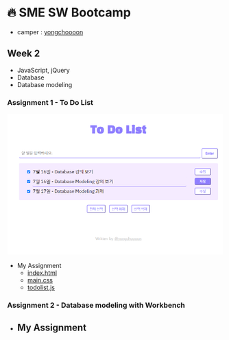 # :fire: SME SW Bootcamp
- camper : [yongchoooon](https://github.com/yongchoooon)
## Week 2
- JavaScript, jQuery
- Database
- Database modeling
### Assignment 1 - To Do List

<img src="./ToDoList/ToDoList_Page.PNG" alt="ToDoList" title="ToDoList" width="600px">

- My Assignment
  - [index.html](./ToDoList/index.html)
  - [main.css](./ToDoList/main.css)
  - [todolist.js](./ToDoList/todolist.js)
### Assignment 2 - Database modeling with Workbench
- My Assignment
  - 